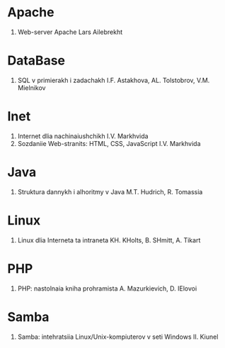 # Apache

1. Web-server Apache Lars Ailebrekht

# DataBase

1. SQL v primierakh i zadachakh I.F. Astakhova, AL. Tolstobrov, V.M. Mielnikov

# Inet

1. Internet dlia nachinaiushchikh I.V. Markhvida
2. Sozdaniie Web-stranits: HTML, CSS, JavaScript I.V. Markhvida

# Java

1. Struktura dannykh i alhoritmy v Java M.T. Hudrich, R. Tomassia

# Linux

1. Linux dlia Interneta ta intraneta KH. KHolts, B. SHmitt, A. Tikart

# PHP

1. PHP: nastolnaia kniha prohramista A. Mazurkievich, D. IElovoi

# Samba

1. Samba: intehratsiia Linux/Unix-kompiuterov v seti Windows II. Kiunel